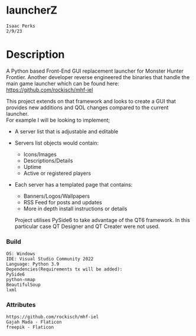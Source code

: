 # launcherZ
	Isaac Perks   
	2/9/23   
 
 
# Description
A Python based Front-End GUI replacement launcher for Monster Hunter Frontier.
Another developer reverse engineered the binaries that handle the main game launcher which can be found here:   
https://github.com/rockisch/mhf-iel
 
This project extends on that framework and looks to create a GUI that provides new additions and QOL changes compared
to the current launcher.   
For example I will be looking to implement;   
- A server list that is adjustable and editable   
- Servers list objects would contain:   
	- Icons/Images   
	- Descriptions/Details   
	- Uptime   
	- Active or registered players   
- Each server has a templated page that contains:   
	- Banners/Logos/Wallpapers   
	- RSS Feed for posts and updates   
	- More in depth install instructions or details   

	Project utilises PySide6 to take advantage of the QT6 framework. In this particular case QT Designer and QT
	Creater were not used.

### Build
	OS: Windows   
	IDE: Visual Studio Community 2022   
	Language: Python 3.9   
	Dependencies(Requirements tx will be added):   
	PySide6   
	python-nmap   
	BeautifulSoup   
	lxml   

### Attributes
	https://github.com/rockisch/mhf-iel
	Gajah Mada - Flaticon
	freepik - Flaticon